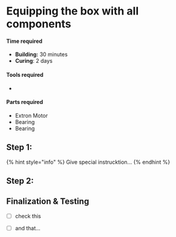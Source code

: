 # Equipping the box with all components



#### Time required

* **Building:** 30 minutes
* **Curing**: 2 days

#### Tools required

* 
#### Parts required

* Extron Motor
* Bearing
* Bearing

## Step 1: 

{% hint style="info" %}
Give special instrucktion... 
{% endhint %}

## Step 2:



## Finalization & Testing



* [ ] check this
* [ ] and that...

